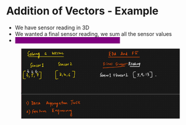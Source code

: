 # Addition of Vectors - Example

* We have sensor reading in 3D
* We wanted a final sensor reading, we sum all the sensor values
* <mark style="color:purple;background-color:purple;">**We use this in EDA + Feature engineering**</mark>

<figure><img src="../../.gitbook/assets/image (5) (1) (1) (1) (1) (1).png" alt=""><figcaption></figcaption></figure>
